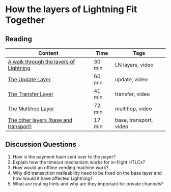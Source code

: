 # How the layers of Lightning Fit Together

## Reading

| Content                                                                                       | Time  | Tags                    |
|-----------------------------------------------------------------------------------------------|-------|-------------------------|
[A walk through the layers of Lightning](https://www.youtube.com/watch?v=tie0Gpq2eJI) | 30 min | LN layers, video |
[The Update Layer](https://youtu.be/SoFlRCNdqDg) | 60 min | update, video |
[The Transfer Layer](https://youtu.be/CGE8I8L7BAc) | 41 min | transfer, video |
[The Multihop Layer](https://youtu.be/P7I-C0_sijg) | 72 min | multihop, video |
[The other layers (base and transport)](https://youtu.be/wyri7cc83kQ) | 17 min | base, transport, video |

## Discussion Questions

1. How is the payment hash sent over to the payer?
2. Explain how the timeout mechanism works for in-flight HTLCs?
3. How would an offline vending machine work?
4. Why did transaction malleability need to be fixed on the base layer and how would it have affected Lightning?
5. What are routing hints and why are they important for private channels?
